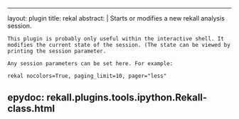 
---
layout: plugin
title: rekal
abstract: |
    Starts or modifies a new rekall analysis session.

    This plugin is probably only useful within the interactive shell. It
    modifies the current state of the session. (The state can be viewed by
    printing the session parameter.

    Any session parameters can be set here. For example:

    rekal nocolors=True, paging_limit=10, pager="less"

    

epydoc: rekall.plugins.tools.ipython.Rekall-class.html
---
